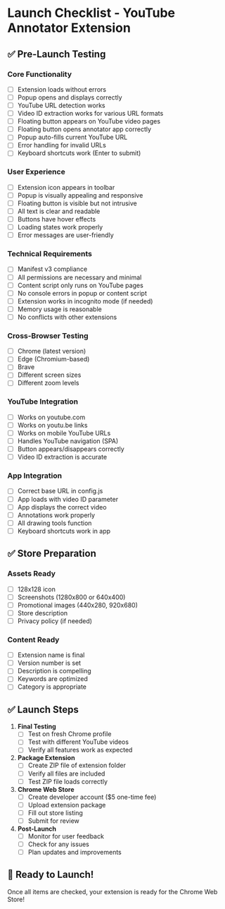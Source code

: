 # Launch Checklist - YouTube Annotator Extension

## ✅ Pre-Launch Testing

### **Core Functionality**
- [ ] Extension loads without errors
- [ ] Popup opens and displays correctly
- [ ] YouTube URL detection works
- [ ] Video ID extraction works for various URL formats
- [ ] Floating button appears on YouTube video pages
- [ ] Floating button opens annotator app correctly
- [ ] Popup auto-fills current YouTube URL
- [ ] Error handling for invalid URLs
- [ ] Keyboard shortcuts work (Enter to submit)

### **User Experience**
- [ ] Extension icon appears in toolbar
- [ ] Popup is visually appealing and responsive
- [ ] Floating button is visible but not intrusive
- [ ] All text is clear and readable
- [ ] Buttons have hover effects
- [ ] Loading states work properly
- [ ] Error messages are user-friendly

### **Technical Requirements**
- [ ] Manifest v3 compliance
- [ ] All permissions are necessary and minimal
- [ ] Content script only runs on YouTube pages
- [ ] No console errors in popup or content script
- [ ] Extension works in incognito mode (if needed)
- [ ] Memory usage is reasonable
- [ ] No conflicts with other extensions

### **Cross-Browser Testing**
- [ ] Chrome (latest version)
- [ ] Edge (Chromium-based)
- [ ] Brave
- [ ] Different screen sizes
- [ ] Different zoom levels

### **YouTube Integration**
- [ ] Works on youtube.com
- [ ] Works on youtu.be links
- [ ] Works on mobile YouTube URLs
- [ ] Handles YouTube navigation (SPA)
- [ ] Button appears/disappears correctly
- [ ] Video ID extraction is accurate

### **App Integration**
- [ ] Correct base URL in config.js
- [ ] App loads with video ID parameter
- [ ] App displays the correct video
- [ ] Annotations work properly
- [ ] All drawing tools function
- [ ] Keyboard shortcuts work in app

## ✅ Store Preparation

### **Assets Ready**
- [ ] 128x128 icon
- [ ] Screenshots (1280x800 or 640x400)
- [ ] Promotional images (440x280, 920x680)
- [ ] Store description
- [ ] Privacy policy (if needed)

### **Content Ready**
- [ ] Extension name is final
- [ ] Version number is set
- [ ] Description is compelling
- [ ] Keywords are optimized
- [ ] Category is appropriate

## ✅ Launch Steps

1. **Final Testing**
   - [ ] Test on fresh Chrome profile
   - [ ] Test with different YouTube videos
   - [ ] Verify all features work as expected

2. **Package Extension**
   - [ ] Create ZIP file of extension folder
   - [ ] Verify all files are included
   - [ ] Test ZIP file loads correctly

3. **Chrome Web Store**
   - [ ] Create developer account ($5 one-time fee)
   - [ ] Upload extension package
   - [ ] Fill out store listing
   - [ ] Submit for review

4. **Post-Launch**
   - [ ] Monitor for user feedback
   - [ ] Check for any issues
   - [ ] Plan updates and improvements

## 🚀 Ready to Launch!

Once all items are checked, your extension is ready for the Chrome Web Store! 